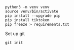 ```
python3 -m venv venv
source venv/bin/activate
pip install --upgrade pip
pip install tiktoken
pip freeze > requirements.txt
```

Set up git

```
git init
```
